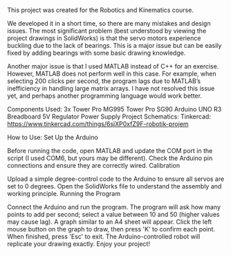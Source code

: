 This project was created for the Robotics and Kinematics course.

We developed it in a short time, so there are many mistakes and design issues. The most significant problem (best understood by viewing the project drawings in SolidWorks) is that the servo motors experience buckling due to the lack of bearings. This is a major issue but can be easily fixed by adding bearings with some basic drawing knowledge.

Another major issue is that I used MATLAB instead of C++ for an exercise. However, MATLAB does not perform well in this case. For example, when selecting 200 clicks per second, the program lags due to MATLAB’s inefficiency in handling large matrix arrays. I have not resolved this issue yet, and perhaps another programming language would work better.

Components Used:
3x Tower Pro MG995
Tower Pro SG90
Arduino UNO R3
Breadboard
5V Regulator
Power Supply
Project Schematics:
Tinkercad: https://www.tinkercad.com/things/6sjXP0xfZ9F-robotik-projem

How to Use:
Set Up the Arduino

Before running the code, open MATLAB and update the COM port in the script (I used COM6, but yours may be different).
Check the Arduino pin connections and ensure they are correctly wired.
Calibration

Upload a simple degree-control code to the Arduino to ensure all servos are set to 0 degrees.
Open the SolidWorks file to understand the assembly and working principle.
Running the Program

Connect the Arduino and run the program.
The program will ask how many points to add per second; select a value between 10 and 50 (higher values may cause lag).
A graph similar to an A4 sheet will appear.
Click the left mouse button on the graph to draw, then press 'K' to confirm each point.
When finished, press 'Esc' to exit.
The Arduino-controlled robot will replicate your drawing exactly.
Enjoy your project!

